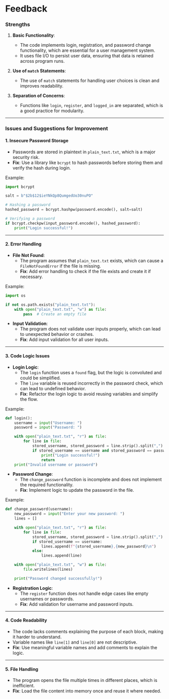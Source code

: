 # Feedback

### **Strengths**
1. **Basic Functionality**:
   - The code implements login, registration, and password change functionality, which are essential for a user management system.
   - It uses file I/O to persist user data, ensuring that data is retained across program runs.

2. **Use of `match` Statements**:
   - The use of `match` statements for handling user choices is clean and improves readability.

3. **Separation of Concerns**:
   - Functions like `login`, `register`, and `logged_in` are separated, which is a good practice for modularity.

---

### **Issues and Suggestions for Improvement**

#### 1. **Insecure Password Storage**
   - Passwords are stored in plaintext in `plain_text.txt`, which is a major security risk.
   - **Fix**: Use a library like `bcrypt` to hash passwords before storing them and verify the hash during login.

   Example:
   ```python
   import bcrypt

   salt = b"$2b$12$ieYNkQp8QumgedUo30nuPO"

   # Hashing a password
   hashed_password = bcrypt.hashpw(password.encode(), salt=salt)

   # Verifying a password
   if bcrypt.checkpw(input_password.encode(), hashed_password):
       print("Login successful!")
   ```

---

#### 2. **Error Handling**
   - **File Not Found**:
     - The program assumes that `plain_text.txt` exists, which can cause a `FileNotFoundError` if the file is missing.
     - **Fix**: Add error handling to check if the file exists and create it if necessary.

   Example:
   ```python
   import os

   if not os.path.exists("plain_text.txt"):
       with open("plain_text.txt", "w") as file:
           pass  # Create an empty file
   ```

   - **Input Validation**:
     - The program does not validate user inputs properly, which can lead to unexpected behavior or crashes.
     - **Fix**: Add input validation for all user inputs.

---

#### 3. **Code Logic Issues**
   - **Login Logic**:
     - The `login` function uses a `found` flag, but the logic is convoluted and could be simplified.
     - The `line` variable is reused incorrectly in the password check, which can lead to undefined behavior.
     - **Fix**: Refactor the login logic to avoid reusing variables and simplify the flow.

   Example:
   ```python
   def login():
       username = input("Username: ")
       password = input("Password: ")

       with open("plain_text.txt", "r") as file:
           for line in file:
               stored_username, stored_password = line.strip().split(",")
               if stored_username == username and stored_password == password:
                   print("Login successful!")
                   return
       print("Invalid username or password")
   ```

   - **Password Change**:
     - The `change_password` function is incomplete and does not implement the required functionality.
     - **Fix**: Implement logic to update the password in the file.

   Example:
   ```python
   def change_password(username):
       new_password = input("Enter your new password: ")
       lines = []

       with open("plain_text.txt", "r") as file:
           for line in file:
               stored_username, stored_password = line.strip().split(",")
               if stored_username == username:
                   lines.append(f"{stored_username},{new_password}\n")
               else:
                   lines.append(line)

       with open("plain_text.txt", "w") as file:
           file.writelines(lines)

       print("Password changed successfully!")
   ```

   - **Registration Logic**:
     - The `register` function does not handle edge cases like empty usernames or passwords.
     - **Fix**: Add validation for username and password inputs.

---

#### 4. **Code Readability**
   - The code lacks comments explaining the purpose of each block, making it harder to understand.
   - Variable names like `line[1]` and `line[0]` are not descriptive.
   - **Fix**: Use meaningful variable names and add comments to explain the logic.

---

#### 5. **File Handling**
   - The program opens the file multiple times in different places, which is inefficient.
   - **Fix**: Load the file content into memory once and reuse it where needed.